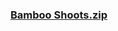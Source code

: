 ### [Bamboo Shoots.zip](https://raw.githubusercontent.com/VaLueS6655/Genshin_Impact_Teleport/Raw/OptimizationCollectionPackage%2F%5BOld%5DTeleportsALL%28Version_2.8%29%2FChinese%2FLocs%2F%E7%AB%B9%E7%AC%8B%2FBamboo%20Shoots.zip)

